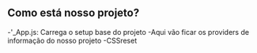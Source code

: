 
## Como está nosso projeto?
-'_App.js: Carrega o setup base do projeto
    -Aqui vão ficar os providers de informação do nosso projeto
    -CSSreset